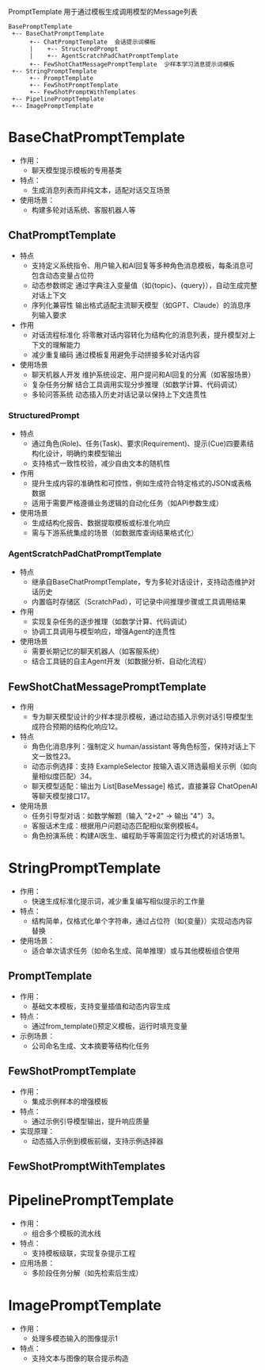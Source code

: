 
PromptTemplate 用于通过模板生成调用模型的Message列表 
```
BasePromptTemplate
 +-- BaseChatPromptTemplate
      +-- ChatPromptTemplate  会话提示词模板
      |    +-- StructuredPrompt
      |    +-- AgentScratchPadChatPromptTemplate  
      +-- FewShotChatMessagePromptTemplate  少样本学习消息提示词模板
 +-- StringPromptTemplate
      +-- PromptTemplate 
      +-- FewShotPromptTemplate
      +-- FewShotPromptWithTemplates
 +-- PipelinePromptTemplate
 +-- ImagePromptTemplate
```

# BaseChatPromptTemplate  
- 作用：
  - 聊天模型提示模板的专用基类
- 特点：
  - 生成消息列表而非纯文本，适配对话交互场景
- 使用场景：
  - 构建多轮对话系统、客服机器人等

## ChatPromptTemplate
- 特点
  - 支持定义系统指令、用户输入和AI回复等多种角色消息模板，每条消息可包含动态变量占位符
  - 动态参数绑定‌ 通过字典注入变量值（如{topic}、{query}），自动生成完整对话上下文
  - 序列化兼容性‌ 输出格式适配主流聊天模型（如GPT、Claude）的消息序列输入要求
- 作用
  - 对话流程标准化‌ 将零散对话内容转化为结构化的消息列表，提升模型对上下文的理解能力
  - 减少重复编码‌ 通过模板复用避免手动拼接多轮对话内容
- 使用场景
  - 聊天机器人开发‌ 维护系统设定、用户提问和AI回复的分离（如客服场景）
  - 复杂任务分解‌  结合工具调用实现分步推理（如数学计算、代码调试）
  - 多轮问答系统‌ 动态插入历史对话记录以保持上下文连贯性

### StructuredPrompt
- 特点‌
  - 通过‌角色(Role)、任务(Task)、要求(Requirement)、提示(Cue)‌四要素结构化设计，明确约束模型输出
  - 支持格式一致性校验，减少自由文本的随机性
- 作用‌
  - 提升生成内容的准确性和可控性，例如生成符合特定格式的JSON或表格数据
  - 适用于需要严格遵循业务逻辑的自动化任务（如API参数生成）
- 使用场景‌
  - 生成结构化报告、数据提取模板或标准化响应
  - 需与下游系统集成的场景（如数据库查询结果格式化）

### AgentScratchPadChatPromptTemplate
- 特点
  - 继承自BaseChatPromptTemplate，专为‌多轮对话‌设计，支持动态维护对话历史
  - 内置临时存储区（ScratchPad），可记录中间推理步骤或工具调用结果
- 作用‌
  - 实现复杂任务的逐步推理（如数学计算、代码调试）
  - 协调工具调用与模型响应，增强Agent的连贯性
- 使用场景‌
  - 需要长期记忆的聊天机器人（如客服系统）
  - 结合工具链的自主Agent开发（如数据分析、自动化流程）

## FewShotChatMessagePromptTemplate
- 作用
  - 专为聊天模型设计的少样本提示模板，通过动态插入示例对话引导模型生成符合预期的结构化响应12。
- 特点
  - 角色化消息序列‌：强制定义 human/assistant 等角色标签，保持对话上下文一致性23。
  - ‌动态示例选择‌：支持 ExampleSelector 按输入语义筛选最相关示例（如向量相似度匹配）34。
  - 聊天模型适配‌：输出为 List[BaseMessage] 格式，直接兼容 ChatOpenAI 等聊天模型接口17。 
- 使用场景
  - ‌任务引导型对话‌：如数学解题（输入 "2+2" → 输出 "4"）3。
  - 客服话术生成‌：根据用户问题动态匹配相似案例模板4。
  - 角色扮演系统‌：构建AI医生、编程助手等需固定行为模式的对话场景1。

# StringPromptTemplate
- 作用‌：
  - 快速生成标准化提示词，减少重复编写相似提示的工作量
- 特点‌：
  - 结构简单，仅格式化单个字符串，通过占位符（如{变量}）实现动态内容替换
- 使用场景‌：
  - 适合单次请求任务（如命名生成、简单推理）或与其他模板组合使用

## PromptTemplate
- 作用：
  - 基础文本模板，支持变量插值和动态内容生成
- 特点：
  - 通过from_template()预定义模板，运行时填充变量
- 示例场景：
  - 公司命名生成、文本摘要等结构化任务

## FewShotPromptTemplate
- 作用：
  - 集成示例样本的增强模板
- 特点：
  - 通过示例引导模型输出，提升响应质量
- 实现原理：
  - 动态插入示例到模板前缀，支持示例选择器

## FewShotPromptWithTemplates

# PipelinePromptTemplate
- 作用：
  - 组合多个模板的流水线
- 特点：
  - 支持模板级联，实现复杂提示工程
- 应用场景：
  - 多阶段任务分解（如先检索后生成）

# ImagePromptTemplate
- 作用：
  - 处理多模态输入的图像提示1
- 特点：
  - 支持文本与图像的联合提示构造